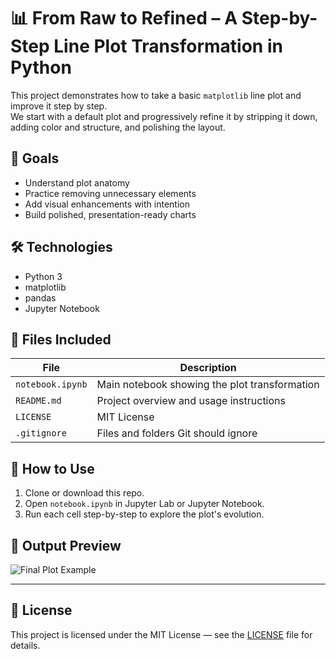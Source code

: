 # 📊 From Raw to Refined – A Step-by-Step Line Plot Transformation in Python

This project demonstrates how to take a basic `matplotlib` line plot and improve it step by step.  
We start with a default plot and progressively refine it by stripping it down, adding color and structure, and polishing the layout.

## 🧠 Goals

- Understand plot anatomy
- Practice removing unnecessary elements
- Add visual enhancements with intention
- Build polished, presentation-ready charts

## 🛠️ Technologies

- Python 3
- matplotlib
- pandas
- Jupyter Notebook

## 📁 Files Included

| File             | Description                                  |
|------------------|----------------------------------------------|
| `notebook.ipynb` | Main notebook showing the plot transformation |
| `README.md`      | Project overview and usage instructions       |
| `LICENSE`        | MIT License                                   |
| `.gitignore`     | Files and folders Git should ignore           |

## 🚀 How to Use

1. Clone or download this repo.
2. Open `notebook.ipynb` in Jupyter Lab or Jupyter Notebook.
3. Run each cell step-by-step to explore the plot's evolution.

## 📸 Output Preview

![Final Plot Example](https://via.placeholder.com/600x300?text=Final+Polished+Plot)

---

## 📝 License

This project is licensed under the MIT License — see the [LICENSE](LICENSE) file for details.
